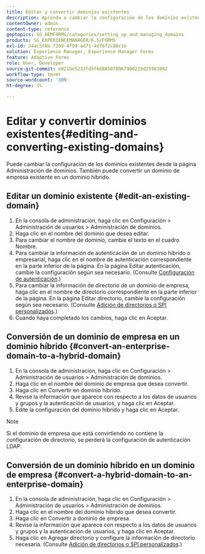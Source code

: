 ```yaml
---
title: Editar y convertir dominios existentes
description: Aprenda a cambiar la configuración de los dominios existentes desde la página Administración de dominios. Convertir un dominio de empresa existente en un dominio híbrido o a la inversa.
contentOwner: admin
content-type: reference
geptopics: SG_AEMFORMS/categories/setting_up_and_managing_domains
products: SG_EXPERIENCEMANAGER/6.5/FORMS
exl-id: 34ac5f8b-f209-4f99-ad71-4df6f2c88c1e
solution: Experience Manager, Experience Manager Forms
feature: Adaptive Forms
role: User, Developer
source-git-commit: e821be5233fd5f6688507096790d219d25903892
workflow-type: tm+mt
source-wordcount: '309'
ht-degree: 3%

---
```


# Editar y convertir dominios existentes{#editing-and-converting-existing-domains}

Puede cambiar la configuración de los dominios existentes desde la página Administración de dominios. También puede convertir un dominio de empresa existente en un dominio híbrido.

## Editar un dominio existente {#edit-an-existing-domain}

1. En la consola de administración, haga clic en Configuración > Administración de usuarios > Administración de dominios.
1. Haga clic en el nombre del dominio que desea editar.
1. Para cambiar el nombre de dominio, cambie el texto en el cuadro Nombre.
1. Para cambiar la información de autenticación de un dominio híbrido o empresarial, haga clic en el nombre de autenticación correspondiente en la parte inferior de la página. En la página Editar autenticación, cambie la configuración según sea necesario. (Consulte [Configuración de autenticación](/help/forms/using/admin-help/configuring-authentication-providers.md#authentication-settings).)
1. Para cambiar la información de directorio de un dominio de empresa, haga clic en el nombre de directorio correspondiente en la parte inferior de la página. En la página Editar directorio, cambie la configuración según sea necesario. (Consulte [Adición de directorios o SPI personalizados](/help/forms/using/admin-help/configuring-directories.md#adding-directories-or-custom-spis).)
1. Cuando haya completado los cambios, haga clic en Aceptar.

## Conversión de un dominio de empresa en un dominio híbrido {#convert-an-enterprise-domain-to-a-hybrid-domain}

1. En la consola de administración, haga clic en Configuración > Administración de usuarios > Administración de dominios.
1. Haga clic en el nombre del dominio de empresa que desea convertir.
1. Haga clic en Convertir en dominio híbrido.
1. Revise la información que aparece con respecto a los datos de usuarios y grupos y la autenticación de usuarios, y haga clic en Aceptar.
1. Edite la configuración del dominio híbrido y haga clic en Aceptar.

>[!NOTE]
>
>Si el dominio de empresa que está convirtiendo no contiene la configuración de directorio, se perderá la configuración de autenticación LDAP.

## Conversión de un dominio híbrido en un dominio de empresa {#convert-a-hybrid-domain-to-an-enterprise-domain}

1. En la consola de administración, haga clic en Configuración > Administración de usuarios > Administración de dominios.
1. Haga clic en el nombre del dominio híbrido que desea convertir.
1. Haga clic en Convertir a dominio de empresa.
1. Revise la información que aparece con respecto a los datos de usuarios y grupos y la autenticación de usuarios, y haga clic en Aceptar.
1. Haga clic en Agregar directorio y configure la información de directorio necesaria. (Consulte [Adición de directorios o SPI personalizados](/help/forms/using/admin-help/configuring-directories.md#adding-directories-or-custom-spis).)
